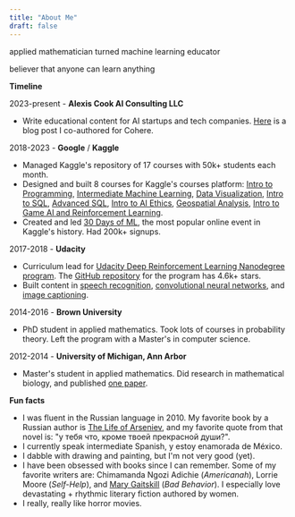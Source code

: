 ```yaml
---
title: "About Me"
draft: false
---
```

applied mathematician turned machine learning educator

believer that anyone can learn anything


**Timeline**

2023-present - **Alexis Cook AI Consulting LLC**

- Write educational content for AI startups and tech companies. [Here](https://cohere.com/blog/fine-tuning-for-chat) is a blog post I co-authored for Cohere.

2018-2023 - **Google** / **Kaggle** 

- Managed Kaggle's repository of 17 courses with 50k+ students each month.
- Designed and built 8 courses for Kaggle's courses platform: [Intro to Programming](https://www.kaggle.com/learn/intro-to-programming), [Intermediate Machine Learning](https://www.kaggle.com/learn/intro-to-programming), [Data Visualization](https://www.kaggle.com/learn/data-visualization), [Intro to SQL](https://www.kaggle.com/learn/intro-to-sql), [Advanced SQL](https://www.kaggle.com/learn/advanced-sql), [Intro to AI Ethics](https://www.kaggle.com/learn/intro-to-ai-ethics), [Geospatial Analysis](https://www.kaggle.com/learn/geospatial-analysis), [Intro to Game AI and Reinforcement Learning](https://www.kaggle.com/learn/intro-to-game-ai-and-reinforcement-learning).
- Created and led [30 Days of ML](https://www.kaggle.com/thirty-days-of-ml), the most popular online event in Kaggle's history.  Had 200k+ signups.

2017-2018 - **Udacity**  
- Curriculum lead for [Udacity Deep Reinforcement Learning Nanodegree program](https://www.udacity.com/course/deep-reinforcement-learning-nanodegree--nd893).  The [GitHub repository](https://github.com/udacity/deep-reinforcement-learning) for the program has 4.6k+ stars.
- Built content in [speech recognition](https://github.com/udacity/AIND-VUI-Capstone), [convolutional neural networks](https://github.com/udacity/aind2-cnn), and [image captioning](https://github.com/udacity/CVND---Image-Captioning-Project).

2014-2016 - **Brown University**
- PhD student in applied mathematics.  Took lots of courses in probability theory.  Left the program with a Master's in computer science.

2012-2014 - **University of Michigan, Ann Arbor**
- Master's student in applied mathematics.  Did research in mathematical biology, and published [one paper](https://www.aimspress.com/article/id/2307).

**Fun facts**

- I was fluent in the Russian language in 2010. My favorite book by a Russian author is [The Life of Arseniev](https://en.wikipedia.org/wiki/The_Life_of_Arseniev), and my favorite quote from that novel is: "у тебя что, кроме твоей прекрасной души?".  
- I currently speak intermediate Spanish, y estoy enamorada de México.
- I dabble with drawing and painting, but I'm not very good (yet).  
- I have been obsessed with books since I can remember.  Some of my favorite writers are: Chimamanda Ngozi Adichie (_Americanah_), Lorrie Moore (_Self-Help_), and [Mary Gaitskill](https://www.themarginalian.org/2014/02/28/mary-gaitskill-writing/) (_Bad Behavior_). I especially love devastating + rhythmic literary fiction authored by women.
- I really, really like horror movies.

